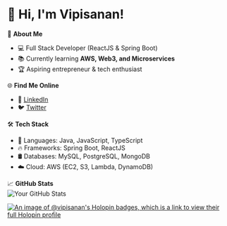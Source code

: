# 👋 Hi, I'm Vipisanan!

🚀 **About Me**  
- 💻 Full Stack Developer (ReactJS & Spring Boot)  
- 📚 Currently learning **AWS, Web3, and Microservices**  
- 🏆 Aspiring entrepreneur & tech enthusiast  

🌐 **Find Me Online**  
- 🔗 [LinkedIn](https://www.linkedin.com/in/vipisanan/)  
- 🐦 [Twitter](https://twitter.com/@EVipisanan)  
  

🛠 **Tech Stack**  
- 🚀 Languages: Java, JavaScript, TypeScript  
- 🔥 Frameworks: Spring Boot, ReactJS  
- 🛢 Databases: MySQL, PostgreSQL, MongoDB  
- ☁️ Cloud: AWS (EC2, S3, Lambda, DynamoDB)  

📈 **GitHub Stats**  
![Your GitHub Stats](https://github-readme-stats.vercel.app/api?username=vipisanan&show_icons=true&theme=dark)  


[![An image of @vipisanan's Holopin badges, which is a link to view their full Holopin profile](https://holopin.me/vipisanan)](https://holopin.io/@vipisanan)

